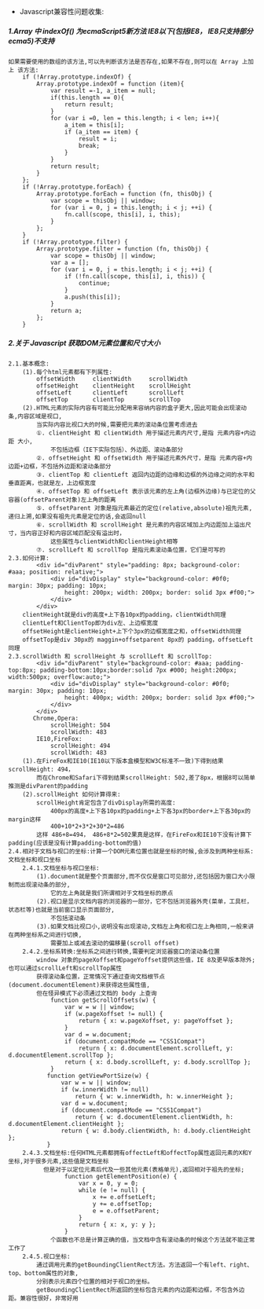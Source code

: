* Javascript兼容性问题收集:
##### 1.Array 中 indexOf() 为ecmaScript5新方法 IE8以下(包括IE8， IE8只支持部分ecma5)不支持
    如果需要使用的数组的该方法,可以先判断该方法是否存在,如果不存在,则可以在 Array 上加上 该方法:
    	if (!Array.prototype.indexOf) {
    		Array.prototype.indexOf = function (item){
    			var result =-1, a_item = null;
    			if(this.length == 0){
    				return result;
    			}
    			for (var i =0, len = this.length; i < len; i++){
    				a_item = this[i];
    				if (a_item == item) {
    					result = i;
    					break;
    				}
    			}
    			return result;
    		}
    	};
    	if (!Array.prototype.forEach) {
    	    Array.prototype.forEach = function (fn, thisObj) {
    	        var scope = thisObj || window;
    	        for (var i = 0, j = this.length; i < j; ++i) {
    	            fn.call(scope, this[i], i, this);
    	        }
    	    };
    	}
    	if (!Array.prototype.filter) {
    	    Array.prototype.filter = function (fn, thisObj) {
    	        var scope = thisObj || window;
    	        var a = [];
    	        for (var i = 0, j = this.length; i < j; ++i) {
    	            if (!fn.call(scope, this[i], i, this)) {
    	                continue;
    	            }
    	            a.push(this[i]);
    	        }
    	        return a;
    	    };
    	}
##### 2.关于 Javascript 获取DOM元素位置和尺寸大小
	2.1.基本概念:
		(1).每个html元素都有下列属性:
			offsetWidth		clientWidth		scrollWidth
			offsetHeight	clientHeight	scrollHeight
			offsetLeft		clientLeft		scrollLeft
			offsetTop		clientTop		scrollTop
		(2).HTML元素的实际内容有可能比分配用来容纳内容的盒子更大,因此可能会出现滚动条,内容区域是视口,
			当实际内容比视口大的时候,需要把元素的滚动条位置考虑进去
			①. clientHeight 和 clientWidth 用于描述元素内尺寸,是指 元素内容+内边距 大小,
				不包括边框（IE下实际包括）、外边距、滚动条部分
			②. offsetHeight 和 offsetWidth 用于描述元素外尺寸，是指 元素内容+内边距+边框，不包括外边距和滚动条部分
			③. clientTop 和 clientLeft 返回内边距的边缘和边框的外边缘之间的水平和垂直距离，也就是左，上边框宽度
			④. offsetTop 和 offsetLeft 表示该元素的左上角(边框外边缘)与已定位的父容器(offsetParent对象)左上角的距离
			⑤. offsetParent 对象是指元素最近的定位(relative,absolute)祖先元素,递归上溯,如果没有祖先元素是定位的话,会返回null
			⑥. scrollWidth 和 scrollHeight 是元素的内容区域加上内边距加上溢出尺寸，当内容正好和内容区域匹配没有溢出时，
				这些属性与clientWidth和clientHeight相等
			⑦. scrollLeft 和 scrollTop 是指元素滚动条位置，它们是可写的
	2.3.如何计算:
			<div id="divParent" style="padding: 8px; background-color: #aaa; position: relative;">
		        <div id="divDisplay" style="background-color: #0f0; margin: 30px; padding: 10px;
		            height: 200px; width: 200px; border: solid 3px #f00;">
		        </div>
			</div>
		clientHeight就是div的高度+上下各10px的padding，clientWidth同理
		clientLeft和ClientTop即为div左、上边框宽度
		offsetHeight是clientHeight+上下个3px的边框宽度之和，offsetWidth同理
		offsetTop是div 30px的 maggin+offsetparent 8px的 padding，offsetLeft同理
	2.3.scrollWidth 和 scrollHeight 与 scrollLeft 和 scrollTop:
			<div id="divParent" style="background-color: #aaa; padding-top:8px; padding-bottom:10px;border:solid 7px #000; height:200px; width:500px; overflow:auto;">
		        <div id="divDisplay" style="background-color: #0f0; margin: 30px; padding: 10px;
		            height: 400px; width: 200px; border: solid 3px #f00;">
		        </div>
		    </div>
		   Chrome,Opera:
		   		scrollHeight: 504
				scrollWidth: 483
			IE10,FireFox:
				scrollHeight: 494
				scrollWidth: 483
		(1).在FireFox和IE10(IE10以下版本盒模型和W3C标准不一致)下得到结果scrollHeight: 494，
			而在Chrome和Safari下得到结果scrollHeight: 502,差了8px，根据8可以简单推测是divParent的padding
		(2).scrollHeight 如何计算得来:
			scrollHeight肯定包含了divDisplay所需的高度:
				400px的高度+上下各10px的padding+上下各3px的border+上下各30px的margin这样
				400+10*2+3*2+30*2=486
			这样 486+8=494， 486+8*2=502果真是这样，在FireFox和IE10下没有计算下padding(应该是没有计算padding-bottom的值)
	2.4.相对于文档与视口的坐标:计算一个DOM元素位置也就是坐标的时候,会涉及到两种坐标系:文档坐标和视口坐标
		2.4.1.文档坐标与视口坐标:
			(1).document就是整个页面部分,而不仅仅是窗口可见部分,还包括因为窗口大小限制而出现滚动条的部分,
				它的左上角就是我们所谓相对于文档坐标的原点
			(2).视口是显示文档内容的浏览器的一部分，它不包括浏览器外壳(菜单，工具栏，状态栏等)也就是当前窗口显示页面部分,
				不包括滚动条
			(3).如果文档比视口小,说明没有出现滚动,文档左上角和视口左上角相同,一般来讲在两种坐标系之间进行切换,
				需要加上或减去滚动的偏移量(scroll offset)
		2.4.2.坐标系转换:坐标系之间进行转换,需要判定浏览器窗口的滚动条位置
			window 对象的pageXoffset和pageYoffset提供这些值，IE 8及更早版本除外;也可以通过scrollLeft和scrollTop属性
			获得滚动条位置，正常情况下通过查询文档根节点(document.documentElement)来获得这些属性值,
			但在怪异模式下必须通过文档的 body 上查询
				function getScrollOffsets(w) {
		            var w = w || window;
		            if (w.pageXoffset != null) {
		                return { x: w.pageXoffset, y: pageYoffset };
		            }
		            var d = w.document;
		            if (document.compatMode == "CSS1Compat")
		                return { x: d.documentElement.scrollLeft, y: d.documentElement.scrollTop };
		            return { x: d.body.scrollLeft, y: d.body.scrollTop };
		        }
		       function getViewPortSize(w) {
                   var w = w || window;
                   if (w.innerWidth != null)
                       return { w: w.innerWidth, h: w.innerHeight };
                   var d = w.document;
                   if (document.compatMode == "CSS1Compat")
                       return { w: d.documentElement.clientWidth, h: d.documentElement.clientHeight };
                   return { w: d.body.clientWidth, h: d.body.clientHeight };
               }
        2.4.3.文档坐标:任何HTML元素都拥有offectLeft和offectTop属性返回元素的X和Y坐标,对于很多元素,这些值是文档坐标
        	  但是对于以定位元素后代及一些其他元素(表格单元),返回相对于祖先的坐标;
	        	  	function getElementPosition(e) {
			            var x = 0, y = 0;
			            while (e != null) {
			                x += e.offsetLeft;
			                y += e.offsetTop;
			                e = e.offsetParent;
			            }
			            return { x: x, y: y };
		          	}
		        个函数也不总是计算正确的值，当文档中含有滚动条的时候这个方法就不能正常工作了
		2.4.5.视口坐标:
			通过调用元素的getBoundingClientRect方法。方法返回一个有left、right、top、bottom属性的对象,
			分别表示元素四个位置的相对于视口的坐标。
			getBoundingClientRect所返回的坐标包含元素的内边距和边框，不包含外边距。兼容性很好，非常好用


























































